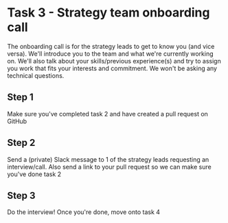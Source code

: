# Task 3 - Strategy team onboarding call

The onboarding call is for the strategy leads to get to know you (and vice versa). We'll introduce you to the team and what we're currently working on. We'll also talk about your skills/previous experience(s) and try to assign you work that fits your interests and commitment. We won't be asking any technical questions.

## Step 1

Make sure you've completed task 2 and have created a pull request on GitHub

## Step 2

Send a (private) Slack message to 1 of the strategy leads requesting an interview/call. Also send a link to your pull request so we can make sure you've done task 2

## Step 3

Do the interview! Once you're done, move onto task 4
